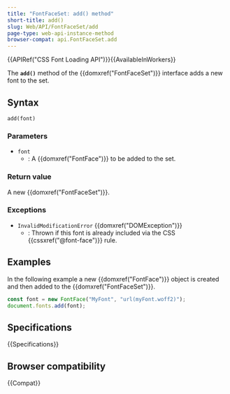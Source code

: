 ```yaml
---
title: "FontFaceSet: add() method"
short-title: add()
slug: Web/API/FontFaceSet/add
page-type: web-api-instance-method
browser-compat: api.FontFaceSet.add
---
```


{{APIRef("CSS Font Loading API")}}{{AvailableInWorkers}}

The **`add()`** method of the {{domxref("FontFaceSet")}} interface adds a new font to the set.

## Syntax

```js-nolint
add(font)
```

### Parameters

- `font`
  - : A {{domxref("FontFace")}} to be added to the set.

### Return value

A new {{domxref("FontFaceSet")}}.

### Exceptions

- `InvalidModificationError` {{domxref("DOMException")}}
  - : Thrown if this font is already included via the CSS {{cssxref("@font-face")}} rule.

## Examples

In the following example a new {{domxref("FontFace")}} object is created and then added to the {{domxref("FontFaceSet")}}.

```js
const font = new FontFace("MyFont", "url(myFont.woff2)");
document.fonts.add(font);
```

## Specifications

{{Specifications}}

## Browser compatibility

{{Compat}}
